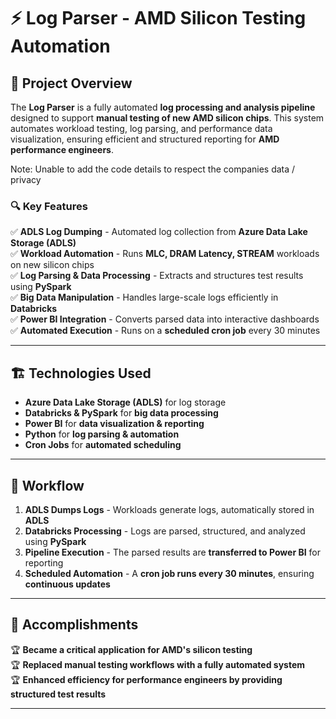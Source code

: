 # ⚡ Log Parser - AMD Silicon Testing Automation  

## 📌 Project Overview  
The **Log Parser** is a fully automated **log processing and analysis pipeline** designed to support **manual testing of new AMD silicon chips**. This system automates workload testing, log parsing, and performance data visualization, ensuring efficient and structured reporting for **AMD performance engineers**.  

Note: Unable to add the code details to respect the companies data / privacy

### 🔍 Key Features  
✅ **ADLS Log Dumping** - Automated log collection from **Azure Data Lake Storage (ADLS)**  
✅ **Workload Automation** - Runs **MLC, DRAM Latency, STREAM** workloads on new silicon chips  
✅ **Log Parsing & Data Processing** - Extracts and structures test results using **PySpark**  
✅ **Big Data Manipulation** - Handles large-scale logs efficiently in **Databricks**  
✅ **Power BI Integration** - Converts parsed data into interactive dashboards  
✅ **Automated Execution** - Runs on a **scheduled cron job** every 30 minutes  

---

## 🏗️ Technologies Used  
- **Azure Data Lake Storage (ADLS)** for log storage  
- **Databricks & PySpark** for **big data processing**  
- **Power BI** for **data visualization & reporting**  
- **Python** for **log parsing & automation**  
- **Cron Jobs** for **automated scheduling**  

---

## 🚀 Workflow  
1. **ADLS Dumps Logs** - Workloads generate logs, automatically stored in **ADLS**  
2. **Databricks Processing** - Logs are parsed, structured, and analyzed using **PySpark**  
3. **Pipeline Execution** - The parsed results are **transferred to Power BI** for reporting  
4. **Scheduled Automation** - A **cron job runs every 30 minutes**, ensuring **continuous updates**  

---

## 🎯 Accomplishments  
🏆 **Became a critical application for AMD's silicon testing**  
🏆 **Replaced manual testing workflows with a fully automated system**  
🏆 **Enhanced efficiency for performance engineers by providing structured test results**  

---

